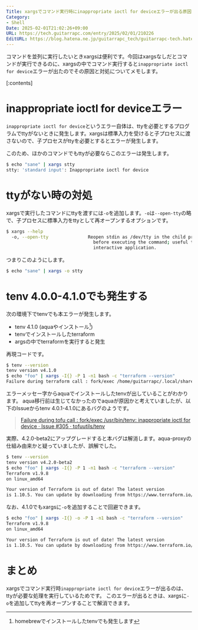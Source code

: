 ```yaml
---
Title: xargsでコマンド実行時にinappropriate ioctl for deviceエラーが出る原因と対処
Category:
- Shell
Date: 2025-02-01T21:02:26+09:00
URL: https://tech.guitarrapc.com/entry/2025/02/01/210226
EditURL: https://blog.hatena.ne.jp/guitarrapc_tech/guitarrapc-tech.hatenablog.com/atom/entry/6802418398325005998
---
```


コマンドを並列に実行したいときxargsは便利です。今回はxargsなしだとコマンドが実行できるのに、xargsの中でコマンド実行すると`inappropriate ioctl for device`エラーが出たのでその原因と対処についてメモします。

[:contents]

# inappropriate ioctl for deviceエラー

`inappropriate ioctl for device`というエラー自体は、ttyを必要とするプログラムでttyがないときに発生します。xargsは標準入力を受けると子プロセスに渡さないので、子プロセスがttyを必要とするとエラーが発生します。

このため、ほかのコマンドでもttyが必要ならこのエラーは発生します。

```sh
$ echo "sane" | xargs stty
stty: 'standard input': Inappropriate ioctl for device
```

# ttyがない時の対処

xargsで実行したコマンドにttyを渡すには`-o`を追加します。`-o`は`--open-tty`の略で、子プロセスに標準入力をttyとして再オープンするオプションです。

```sh
$ xargs --help
  -o, --open-tty               Reopen stdin as /dev/tty in the child process
                                 before executing the command; useful to run an
                                 interactive application.
```

つまりこのようにします。

```sh
$ echo "sane" | xargs -o stty
```

# tenv 4.0.0-4.1.0でも発生する

次の環境下でtenvでも本エラーが発生します。

* tenv 4.1.0 (aquaやインストール[^1])
* tenvでインストールしたterraform
* argsの中でterraformを実行すると発生

再現コードです。

```sh
$ tenv --version
tenv version v4.1.0
$ echo "foo" | xargs -I{} -P 1 -n1 bash -c "terraform --version"
Failure during terraform call : fork/exec /home/guitarrapc/.local/share/aquaproj-aqua/bin/tenv: inappropriate ioctl for device
```

エラーメッセー字からaquaでインストールしたtenvが出していることがわかります。
aqua移行前は生じてなかったのでaquaが原因かと考えていましたが、以下のIssueからtenv 4.0.1-4.1.0にあるバグのようです。

> [Failure during tofu call : fork/exec /usr/bin/tenv: inappropriate ioctl for device · Issue #305 · tofuutils/tenv](https://github.com/tofuutils/tenv/issues/305)

実際、4.2.0-beta2にアップグレードすると本バグは解消します。aqua-proxyの仕組み由来かと疑っていましたが、誤解でした。

```sh
$ tenv --version
tenv version v4.2.0-beta2
$ echo "foo" | xargs -I{} -P 1 -n1 bash -c "terraform --version"
Terraform v1.9.8
on linux_amd64

Your version of Terraform is out of date! The latest version
is 1.10.5. You can update by downloading from https://www.terraform.io/downloads.html
```

なお、4.1.0でもxargsに`-o`を追加することで回避できます。

```sh
$ echo "foo" | xargs -I{} -o -P 1 -n1 bash -c "terraform --version"
Terraform v1.9.8
on linux_amd64

Your version of Terraform is out of date! The latest version
is 1.10.5. You can update by downloading from https://www.terraform.io/downloads.html
```

# まとめ

xargsでコマンド実行時`inappropriate ioctl for device`エラーが出るのは、ttyが必要な処理を実行しているためです。
このエラーが出るときは、xargsに`-o`を追加してttyを再オープンすることで解消できます。

[^1]: homebrewでインストールしたtenvでも発生します
